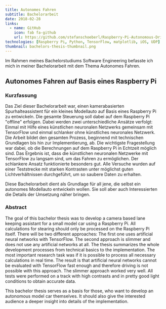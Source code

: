 ```yaml
---
title: Autonomes Fahren
subtitle: Bachelorarbeit
date: 2018-02-28
links:
  - name: GitHub
    icon: fab fa-github
    url: https://github.com/stefanschoeberl/Raspberry-Pi-Autonomous-Driving
technologies: [Raspberry Pi, Python, TensorFlow, matplotlib, iOS, UDP]
thumbnail: bachelors-thesis-thumbnail.png
---
```

Im Rahmen meines Bachelorstudiums Software Engineering befasste ich mich in meiner Bachelorarbeit mit dem Thema Autonomes Fahren.

## Autonomes Fahren auf Basis eines Raspberry Pi

### Kurzfassung

Das Ziel dieser Bachelorarbeit war, einen kamerabasierten Spurhalteassistent für ein kleines Modellauto auf Basis eines Raspberry Pi zu entwickeln. Die gesamte Steuerung soll dabei auf dem Raspberry Pi "offline" erfolgen. Dabei werden zwei unterschiedliche Ansätze verfolgt: Einmal mit Hilfe eines künstlichen neuronalen Netzwerks gemeinsam mit TensorFlow und einmal schlanker ohne künstliches neuronales Netzwerk. Die Arbeit bildet den gesamten Prozess, beginnend mit technischen Grundlagen bis hin zur Implementierung, ab. Die wichtigste Fragestellung war dabei, ob die Berechnungen auf dem Raspberry Pi in Echtzeit möglich sind. Das Ergebnis ist, dass die künstlichen neuronalen Netzwerke mit TensorFlow zu langsam sind, um das Fahren zu ermöglichen. Der schlankere Ansatz funktionierte besonders gut. Alle Versuche wurden auf einer Teststrecke mit starken Kontrasten unter möglichst guten Lichtverhältnissen durchgeführt, um so saubere Daten zu erhalten.

Diese Bachelorarbeit dient als Grundlage für all jene, die selbst ein autonomes Modellauto entwickeln wollen. Sie soll aber auch Interessierten die Details der Umsetzung näher bringen.

### Abstract

The goal of this bachelor thesis was to develop a camera based lane keeping assistant for a small model car using a Raspberry Pi. All calculations for stearing should only be processed on the Raspberry Pi itself. There will be two different approaches: The first one uses artificial neural networks with TensorFlow. The second approach is slimmer and does not use any artificial networks at all. The thesis summarizes the whole development processes from technical basics to the implementation. The most important research task was if it is possible to process all necessary calculations in real time. The result is that artificial neural networks cannot be evaluated with TensorFlow fast enough and therefore driving is not possible with this approach. The slimmer approach worked very well. All tests were performed on a track with high contrasts and in pretty good light conditions to obtain accurate data.

This bachelor thesis serves as a basis for those, who want to develop an autonomous model car themselves. It should also give the interested audience a deeper insight into details of the implementation.
